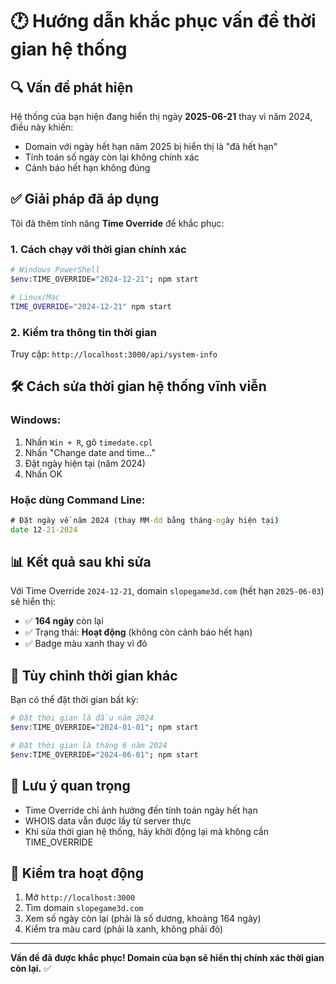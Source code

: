 # 🕐 Hướng dẫn khắc phục vấn đề thời gian hệ thống

## 🔍 Vấn đề phát hiện

Hệ thống của bạn hiện đang hiển thị ngày **2025-06-21** thay vì năm 2024, điều này khiến:

- Domain với ngày hết hạn năm 2025 bị hiển thị là "đã hết hạn" 
- Tính toán số ngày còn lại không chính xác
- Cảnh báo hết hạn không đúng

## ✅ Giải pháp đã áp dụng

Tôi đã thêm tính năng **Time Override** để khắc phục:

### 1. Cách chạy với thời gian chính xác
```bash
# Windows PowerShell
$env:TIME_OVERRIDE="2024-12-21"; npm start

# Linux/Mac
TIME_OVERRIDE="2024-12-21" npm start
```

### 2. Kiểm tra thông tin thời gian
Truy cập: `http://localhost:3000/api/system-info`

## 🛠️ Cách sửa thời gian hệ thống vĩnh viễn

### Windows:
1. Nhấn `Win + R`, gõ `timedate.cpl`
2. Nhấn "Change date and time..."
3. Đặt ngày hiện tại (năm 2024)
4. Nhấn OK

### Hoặc dùng Command Line:
```cmd
# Đặt ngày về năm 2024 (thay MM-dd bằng tháng-ngày hiện tại)
date 12-21-2024
```

## 📊 Kết quả sau khi sửa

Với Time Override `2024-12-21`, domain `slopegame3d.com` (hết hạn `2025-06-03`) sẽ hiển thị:

- ✅ **164 ngày** còn lại 
- ✅ Trạng thái: **Hoạt động** (không còn cảnh báo hết hạn)
- ✅ Badge màu xanh thay vì đỏ

## 🔧 Tùy chỉnh thời gian khác

Bạn có thể đặt thời gian bất kỳ:
```bash
# Đặt thời gian là đầu năm 2024
$env:TIME_OVERRIDE="2024-01-01"; npm start

# Đặt thời gian là tháng 6 năm 2024  
$env:TIME_OVERRIDE="2024-06-01"; npm start
```

## 🚨 Lưu ý quan trọng

- Time Override chỉ ảnh hưởng đến tính toán ngày hết hạn
- WHOIS data vẫn được lấy từ server thực
- Khi sửa thời gian hệ thống, hãy khởi động lại mà không cần TIME_OVERRIDE

## 🎯 Kiểm tra hoạt động

1. Mở `http://localhost:3000`
2. Tìm domain `slopegame3d.com`
3. Xem số ngày còn lại (phải là số dương, khoảng 164 ngày)
4. Kiểm tra màu card (phải là xanh, không phải đỏ)

---

**Vấn đề đã được khắc phục! Domain của bạn sẽ hiển thị chính xác thời gian còn lại.** ✅ 